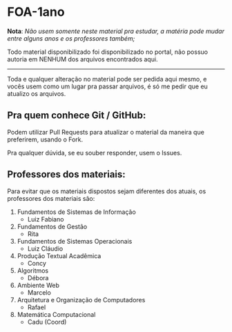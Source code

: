 # FOA-1ano

**Nota**: *Não usem somente neste material pra estudar, a matéria pode mudar entre alguns anos e os professores também;*

Todo material disponibilizado foi disponibilizado no portal, não possuo autoria em NENHUM dos arquivos encontrados aqui.

---

Toda e qualquer alteração no material pode ser pedida aqui mesmo, e vocês usem como um lugar pra passar arquivos, é só me pedir que eu atualizo os arquivos.

## Pra quem conhece Git / GitHub:

Podem utilizar Pull Requests para atualizar o material da maneira que preferirem, usando o Fork.

Pra qualquer dúvida, se eu souber responder, usem o Issues.

## Professores dos materiais:

Para evitar que os materiais dispostos sejam diferentes dos atuais, os professores dos materiais são:

1. Fundamentos de Sistemas de Informação
    - Luiz Fabiano
2. Fundamentos de Gestão
    - Rita
3. Fundamentos de Sistemas Operacionais
    - Luiz Cláudio
4. Produção Textual Acadêmica
    - Concy
5. Algoritmos
    - Débora
6. Ambiente Web
    - Marcelo
7. Arquitetura e Organização de Computadores
    - Rafael
8. Matemática Computacional
    - Cadu (Coord)